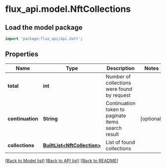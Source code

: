 # flux_api.model.NftCollections

## Load the model package
```dart
import 'package:flux_api/api.dart';
```

## Properties
Name | Type | Description | Notes
------------ | ------------- | ------------- | -------------
**total** | **int** | Number of collections were found by request | 
**continuation** | **String** | Continuation token to paginate items search result | [optional] 
**collections** | [**BuiltList&lt;NftCollection&gt;**](NftCollection.md) | List of found collections | 

[[Back to Model list]](../README.md#documentation-for-models) [[Back to API list]](../README.md#documentation-for-api-endpoints) [[Back to README]](../README.md)


